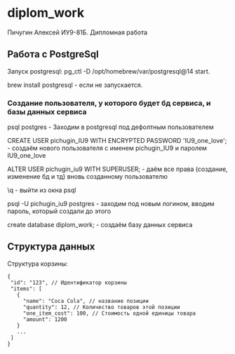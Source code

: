# diplom_work
Пичугин Алексей ИУ9-81Б. Дипломная работа 

## Работа с PostgreSql

Запуск postgresql: pg_ctl -D /opt/homebrew/var/postgresql@14 start. 

brew install postgresql - если не запускается.

### Создание пользователя, у которого будет бд сервиса, и базы данных сервиса 

psql postgres - Заходим в postgresql под дефолтным пользователем

CREATE USER pichugin_IU9 WITH ENCRYPTED PASSWORD 'IU9_one_love'; - создаём нового пользователя с именем pichugin_IU9 и паролем IU9_one_love

ALTER USER pichugin_iu9 WITH SUPERUSER; - даём все права (создание, изменение бд и тд) вновь созданному пользователю

\q - выйти из окна psql

psql -U pichugin_iu9 postgres - заходим под новым логином, вводим пароль, который создали до этого

create database diplom_work; - создаём базу данных сервиса

## Структура данных
Структура корзины:
```
{
 "id": "123", // Идентификатор корзины
 "items": [
   {
     "name": "Coca Cola", // название позиции
     "quantity": 12, // Количество товаров этой позиции
     "one_item_cost": 100, // Стоимость одной единицы товара
     "amount": 1200
   }
   ...
 ]
}
```

